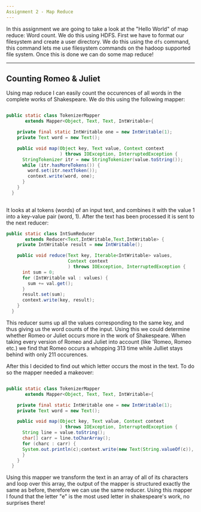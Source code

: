 ```yaml
---
Assignment 2 - Map Reduce
---
```


In this assignment we are going to take a look at the "Hello World" of map reduce: Word count. We do this using HDFS. First we have to format our filesystem and create a user directory. We do this using the `dfs` command, this command lets me use filesystem commands on the hadoop supported file system. Once this is done we can do some map reduce! 


---
Counting Romeo & Juliet
---

Using map reduce I can easily count the occurences of all words in the complete works of Shakespeare. We do this using the following mapper:

```java

public static class TokenizerMapper
       extends Mapper<Object, Text, Text, IntWritable>{

    private final static IntWritable one = new IntWritable(1);
    private Text word = new Text();

    public void map(Object key, Text value, Context context
                    ) throws IOException, InterruptedException {
      StringTokenizer itr = new StringTokenizer(value.toString());
      while (itr.hasMoreTokens()) {
        word.set(itr.nextToken());
        context.write(word, one);
      }
    }
  }
  
  ```
  
It looks at al tokens (words) of an input text, and combines it with the value 1 into a key-value pair (word, 1). After the text has been processed it is sent to the next reducer:

```java
public static class IntSumReducer
       extends Reducer<Text,IntWritable,Text,IntWritable> {
    private IntWritable result = new IntWritable();

    public void reduce(Text key, Iterable<IntWritable> values,
                       Context context
                       ) throws IOException, InterruptedException {
      int sum = 0;
      for (IntWritable val : values) {
        sum += val.get();
      }
      result.set(sum);
      context.write(key, result);
    }
  }
  ```
  
This reducer sums up all the values corresponding to the same key, and thus giving us the word counts of the input. Using this we could determine whether Romeo or Juliet occurs more in the work of Shakespeare. When taking every version of Romeo and Juliet into account (like 'Romeo, Romeo etc.) we find that Romeo occurs a whopping 313 time while Julliet stays behind with only 211 occurences.

After this I decided to find out which letter occurs the most in the text. To do so the mapper needed a makeover:

```java

public static class TokenizerMapper
       extends Mapper<Object, Text, Text, IntWritable>{

    private final static IntWritable one = new IntWritable(1);
    private Text word = new Text();

    public void map(Object key, Text value, Context context
                    ) throws IOException, InterruptedException {
      String line = value.toString();
      char[] carr = line.toCharArray();
      for (charc : carr) {            
      System.out.println(c);context.write(new Text(String.valueOf(c)), new IntWritable(1));        
      }
    }
  }

```

Using this mapper we transform the text in an array of all of its characters and loop over this array, the output of the mapper is structured exactly the same as before, therefore we can use the same reducer. Using this mapper I found that the letter "e" is the most used letter in shakespeare's work, no surprises there!



